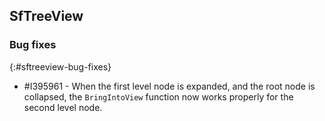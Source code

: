 ## SfTreeView

### Bug fixes
{:#sftreeview-bug-fixes}

* \#I395961 - When the first level node is expanded, and the root node is collapsed, the `BringIntoView` function now works properly for the second level node.